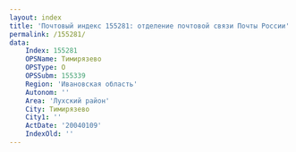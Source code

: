 ```yaml
---
layout: index
title: 'Почтовый индекс 155281: отделение почтовой связи Почты России'
permalink: /155281/
data:
    Index: 155281
    OPSName: Тимирязево
    OPSType: О
    OPSSubm: 155339
    Region: 'Ивановская область'
    Autonom: ''
    Area: 'Лухский район'
    City: Тимирязево
    City1: ''
    ActDate: '20040109'
    IndexOld: ''
---
```

